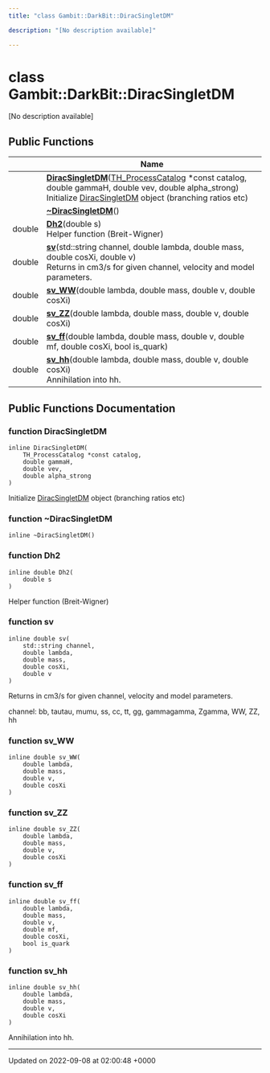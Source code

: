 ```yaml
---
title: "class Gambit::DarkBit::DiracSingletDM"

description: "[No description available]"

---
```


# class Gambit::DarkBit::DiracSingletDM



[No description available]

## Public Functions

|                | Name           |
| -------------- | -------------- |
| | **[DiracSingletDM](/documentation/code/classes/classgambit_1_1darkbit_1_1diracsingletdm/#function-gambitdarkbitdiracsingletdm-diracsingletdm)**([TH_ProcessCatalog](/documentation/code/classes/structgambit_1_1darkbit_1_1th__processcatalog/) *const catalog, double gammaH, double vev, double alpha_strong)<br>Initialize [DiracSingletDM](/documentation/code/classes/classgambit_1_1darkbit_1_1diracsingletdm/) object (branching ratios etc)  |
| | **[~DiracSingletDM](/documentation/code/classes/classgambit_1_1darkbit_1_1diracsingletdm/#function-gambitdarkbitdiracsingletdm-diracsingletdm)**() |
| double | **[Dh2](/documentation/code/classes/classgambit_1_1darkbit_1_1diracsingletdm/#function-gambitdarkbitdiracsingletdm-dh2)**(double s)<br>Helper function (Breit-Wigner)  |
| double | **[sv](/documentation/code/classes/classgambit_1_1darkbit_1_1diracsingletdm/#function-gambitdarkbitdiracsingletdm-sv)**(std::string channel, double lambda, double mass, double cosXi, double v)<br>Returns <sigma v> in cm3/s for given channel, velocity and model parameters.  |
| double | **[sv_WW](/documentation/code/classes/classgambit_1_1darkbit_1_1diracsingletdm/#function-gambitdarkbitdiracsingletdm-sv-ww)**(double lambda, double mass, double v, double cosXi) |
| double | **[sv_ZZ](/documentation/code/classes/classgambit_1_1darkbit_1_1diracsingletdm/#function-gambitdarkbitdiracsingletdm-sv-zz)**(double lambda, double mass, double v, double cosXi) |
| double | **[sv_ff](/documentation/code/classes/classgambit_1_1darkbit_1_1diracsingletdm/#function-gambitdarkbitdiracsingletdm-sv-ff)**(double lambda, double mass, double v, double mf, double cosXi, bool is_quark) |
| double | **[sv_hh](/documentation/code/classes/classgambit_1_1darkbit_1_1diracsingletdm/#function-gambitdarkbitdiracsingletdm-sv-hh)**(double lambda, double mass, double v, double cosXi)<br>Annihilation into hh.  |

## Public Functions Documentation

### function DiracSingletDM

```
inline DiracSingletDM(
    TH_ProcessCatalog *const catalog,
    double gammaH,
    double vev,
    double alpha_strong
)
```

Initialize [DiracSingletDM](/documentation/code/classes/classgambit_1_1darkbit_1_1diracsingletdm/) object (branching ratios etc) 

### function ~DiracSingletDM

```
inline ~DiracSingletDM()
```


### function Dh2

```
inline double Dh2(
    double s
)
```

Helper function (Breit-Wigner) 

### function sv

```
inline double sv(
    std::string channel,
    double lambda,
    double mass,
    double cosXi,
    double v
)
```

Returns <sigma v> in cm3/s for given channel, velocity and model parameters. 

channel: bb, tautau, mumu, ss, cc, tt, gg, gammagamma, Zgamma, WW, ZZ, hh 


### function sv_WW

```
inline double sv_WW(
    double lambda,
    double mass,
    double v,
    double cosXi
)
```


### function sv_ZZ

```
inline double sv_ZZ(
    double lambda,
    double mass,
    double v,
    double cosXi
)
```


### function sv_ff

```
inline double sv_ff(
    double lambda,
    double mass,
    double v,
    double mf,
    double cosXi,
    bool is_quark
)
```


### function sv_hh

```
inline double sv_hh(
    double lambda,
    double mass,
    double v,
    double cosXi
)
```

Annihilation into hh. 

-------------------------------

Updated on 2022-09-08 at 02:00:48 +0000
